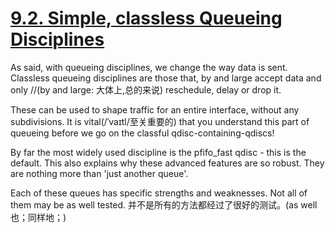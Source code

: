 # [9.2. Simple, classless Queueing Disciplines](https://www.lartc.org/howto/lartc.qdisc.classless.html)

As said, with queueing disciplines, we change the way data is sent. Classless
queueing disciplines are those that, by and large accept data and only              //(by and large: 大体上,总的来说)
reschedule, delay or drop it.

These can be used to shape traffic for an entire interface, without any
subdivisions. It is vital(/ˈvaɪtl/至关重要的) that you understand this part of
queueing before we go on the classful qdisc-containing-qdiscs!

By far the most widely used discipline is the pfifo_fast qdisc - this is the
default. This also explains why these advanced features are so robust. They are
nothing more than 'just another queue'.

Each of these queues has specific strengths and weaknesses. Not all of them may
be as well tested.
并不是所有的方法都经过了很好的测试。(as well 也；同样地；)


